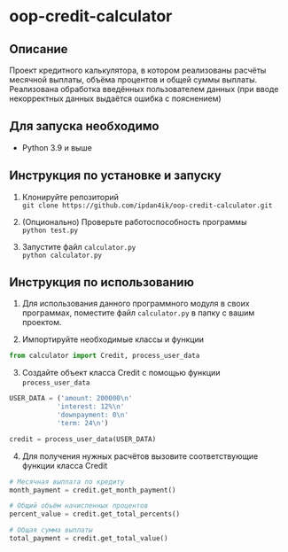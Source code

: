 # oop-credit-calculator
## Описание
Проект кредитного калькулятора, в котором реализованы расчёты месячной выплаты, объёма процентов и общей суммы выплаты. Реализована обработка введённых пользователем данных (при вводе некорректных данных выдаётся ошибка с пояснением)

## Для запуска необходимо
 - Python 3.9 и выше

## Инструкция по установке и запуску
1. Клонируйте репозиторий  
 `git clone https://github.com/ipdan4ik/oop-credit-calculator.git`

2. (Опционально) Проверьте работоспособность программы  
 `python test.py`

3. Запустите файл `calculator.py`  
`python calculator.py`

## Инструкция по использованию
1. Для использования данного программного модуля в своих программах, поместите файл `calculator.py` в папку с вашим проектом.

2. Импортируйте необходимые классы и функции  
```python
from calculator import Credit, process_user_data
```

3. Создайте объект класса Credit с помощью функции `process_user_data`  
```python
USER_DATA = ('amount: 200000\n'
            'interest: 12%\n'
            'downpayment: 0\n'
            'term: 24\n')

credit = process_user_data(USER_DATA)
```

4. Для получения нужных расчётов вызовите соответствующие функции класса Credit  
```python
# Месячная выплата по кредиту
month_payment = credit.get_month_payment()

# Общий объём начисленных процентов
percent_value = credit.get_total_percents()

# Общая сумма выплаты
total_payment = credit.get_total_value()
```